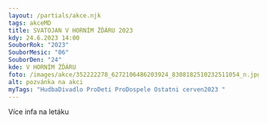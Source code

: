 ```yaml
---
layout: /partials/akce.njk
tags: akceMD
title: SVATOJAN V HORNÍM ŽĎÁRU 2023
kdy: 24.6.2023 14:00
SouborRok: "2023"
SouborMesic: "06"
SouborDen: "24"
kde: V HORNÍM ŽĎÁRU
foto: /images/akce/352222278_6272106486203924_8308182510232511054_n.jpg
alt: pozvánka na akci
myTags: "HudbaDivadlo ProDeti ProDospele Ostatni cerven2023 "
---
```

V﻿íce infa na letáku